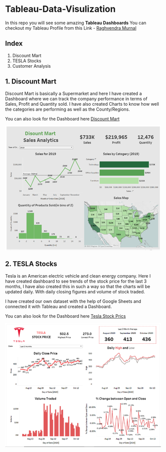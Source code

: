 # Tableau-Data-Visulization
In this repo you will see some amazing **Tableau Dashboards**
You can checkout my Tableau Profile from this Link - [Raghvendra Murnal](https://public.tableau.com/profile/raghvendra.murnal#!/)

## Index

1. Discount Mart
2. TESLA Stocks
3. Customer Analysis

## 1. Discount Mart

Discount Mart is basically a Supermarket and here I have created a Dashboard where we can track the company performance in terms of Sales, Profit and Quantity sold. I have also created Charts to know how well the categories are performing as well as the County/Regions.

You can also look for the Dashboard here [Discount Mart](https://public.tableau.com/profile/raghvendra.murnal#!/vizhome/DiscountMartSalesAnalytics_16031104306140/Dashboard1)

![Discount mart tableau dashboard](https://github.com/raghvendra03/Tableau-Data-Visulization/blob/main/images/Discount%20mart%20tableau%20dashboard.PNG)

## 2. TESLA Stocks

Tesla is an American electric vehicle and clean energy company. Here I have created dashboard to see trends of the stock price for the last 3 months, I have also created this in such a way so that the charts will be updated daily. With daily closing figures and volume of stock traded.

I have created our own dataset with the help of Google Sheets and connected it with Tableau and created a Dashboard.

You can also look for the Dashboard here [Tesla Stock Prics](https://public.tableau.com/profile/raghvendra.murnal#!/vizhome/TESLAStockPriceDashboard/Dashboard1)

![Tesla stock price tableau dashboard](https://github.com/raghvendra03/Tableau-Data-Visulization/blob/main/images/Tesla%20stock%20price%20tableau%20dashboard.PNG)

